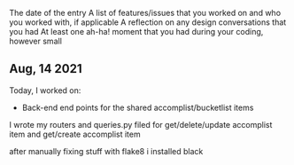 The date of the entry
A list of features/issues that you worked on and who you worked with, if applicable
A reflection on any design conversations that you had
At least one ah-ha! moment that you had during your coding, however small

## Aug, 14 2021

Today, I worked on:

- Back-end end points for the shared accomplist/bucketlist items

I wrote my routers and queries.py filed for get/delete/update accomplist item and get/create accomplist item

after manually fixing stuff with flake8 i installed black
